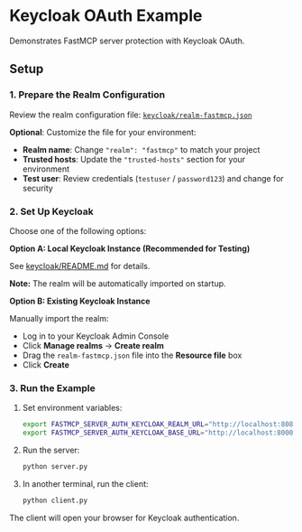 # Keycloak OAuth Example

Demonstrates FastMCP server protection with Keycloak OAuth.

## Setup

### 1. Prepare the Realm Configuration

Review the realm configuration file: [`keycloak/realm-fastmcp.json`](keycloak/realm-fastmcp.json)

**Optional**: Customize the file for your environment:
- **Realm name**: Change `"realm": "fastmcp"` to match your project
- **Trusted hosts**: Update the `"trusted-hosts"` section for your environment
- **Test user**: Review credentials (`testuser` / `password123`) and change for security

### 2. Set Up Keycloak

Choose one of the following options:

**Option A: Local Keycloak Instance (Recommended for Testing)**

See [keycloak/README.md](keycloak/README.md) for details.

**Note:** The realm will be automatically imported on startup. 

**Option B: Existing Keycloak Instance**

Manually import the realm:
- Log in to your Keycloak Admin Console
- Click **Manage realms** → **Create realm**
- Drag the `realm-fastmcp.json` file into the **Resource file** box
- Click **Create**

### 3. Run the Example

1. Set environment variables:

   ```bash
   export FASTMCP_SERVER_AUTH_KEYCLOAK_REALM_URL="http://localhost:8080/realms/fastmcp"
   export FASTMCP_SERVER_AUTH_KEYCLOAK_BASE_URL="http://localhost:8000"
   ```

2. Run the server:

   ```bash
   python server.py
   ```

3. In another terminal, run the client:

   ```bash
   python client.py
   ```

The client will open your browser for Keycloak authentication.
